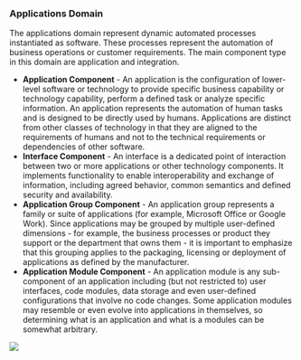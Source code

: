 ### Applications Domain
The applications domain represent dynamic automated processes instantiated as software. These processes represent the automation of business operations or customer requirements. The main component type in this domain are application and integration.

- **Application Component** - An application is the configuration of lower-level software or technology to provide specific business capability or technology capability, perform a defined task or analyze specific information. An application represents the automation of human tasks and is designed to be directly used by humans. Applications are distinct from other classes of technology in that they are aligned to the requirements of humans and not to the technical requirements or dependencies of other software.
- **Interface Component** - An interface is a dedicated point of interaction between two or more applications or other technology components. It implements functionality to enable interoperability and exchange of information, including agreed behavior, common semantics and defined security and availability.
- **Application Group Component** - An application group represents a family or suite of applications (for example, Microsoft Office or Google Work). Since applications may be grouped by multiple user-defined dimensions - for example, the business processes or product they support or the department that owns them - it is important to emphasize that this grouping applies to the packaging, licensing or deployment of applications as defined by the manufacturer.
- **Application Module Component** - An application module is any sub-component of an application including (but not restricted to) user interfaces, code modules, data storage and even user-defined configurations that involve no code changes. Some application modules may resemble or even evolve into applications in themselves, so determining what is an application and what is a modules can be somewhat arbitrary.

![](Business%20stuff/Business%20Strategy%20Stuff/Ardoq/Meta%20Model/1.%20High%20Level%20Metamodel%20Concepts/attachments/Pasted%20image%2020231101132824.png)
